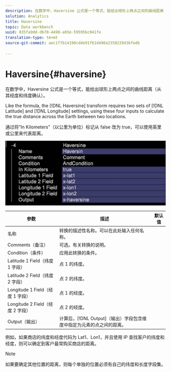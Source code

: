 ```yaml
---
description: 在数学中，Haversine 公式是一个等式，能给出球形上两点之间的曲线距离（从其经度和纬度确认）。
solution: Analytics
title: Haversine
topic: Data workbench
uuid: 835fa9dd-db70-4498-a03e-59595bc041fe
translation-type: tm+mt
source-git-commit: aec1f7b14198cdde91f61d490a235022943bfedb

---
```



# Haversine{#haversine}

在数学中，Haversine 公式是一个等式，能给出球形上两点之间的曲线距离（从其经度和纬度确认）。

Like the formula, the [!DNL Haversine] transform requires two sets of [!DNL Latitude] and [!DNL Longitude] settings, using these four inputs to calculate the true distance across the Earth between two locations.

通过将“In Kilometers”（以公里为单位）标记从 false 改为 true，可以使用英里或公里来代表距离。

![](assets/cfg_TransformationType_Haversine.png)

| 参数 | 描述 | 默认值 |
|---|---|---|
| 名称 | 转换的描述性名称。可以在此处输入任何名称。 |  |
| Comments（备注） | 可选。有关转换的说明。 |  |
| Condition（条件） | 应用此转换的条件。 |  |
| Latitude 1 Field（纬度 1 字段） | 点 1 的纬度。 |  |
| Latitude 2 Field（纬度 2 字段） | 点 2 的纬度。 |  |
| Longitude 1 Field（经度 1 字段） | 点 1 的经度。 |  |
| Longitude 2 Field（经度 2 字段） | 点 2 的经度。 |  |
| Output（输出） | 计算后，[!DNL Output]（输出）字段包含维度中指定为元素的点之间的距离。 |  |

例如，如果商店的纬度和经度代码为 Lat1、Lon1，并且使用 IP 查找客户的纬度和经度，则可以确定到客户最常购买商店的距离。

>[!NOTE]
>
>如果要确定其他位置的距离，则每个单独的位置必须有自己的纬度和长度字段集。

